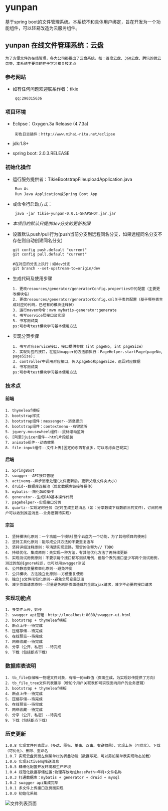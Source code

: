 # yunpan
基于spring boot的文件管理系统。本系统不和具体用户绑定，旨在开发为一个功能组件，可以轻易改造为云服务组件。

## yunpan 在线文件管理系统：云盘
    
    为了方便文件的在线管理，各大公司都推出了云盘系统，如：百度云盘、360云盘、腾讯的微云盘等，本系统主要目的在于学习相关技术点

### 参考网站
 
 + 如有任何问题欢迎联系作者：tikie
 
        qq:290315636
    
### 项目环境
 - Eclipse：Oxygen.3a Release (4.7.3a)
 
        彩色日志插件：http://www.mihai-nita.net/eclipse
 - jdk:1.8+
 - spring boot: 2.0.3.RELEASE

### 初始化操作
 
 + 运行服务提供者：TikieBootstrapFileuploadApplication.java
    
        Run As
        Run Java Application或Spring Boot App
 + 或命令行启动方式：
 
        java -jar tikie-yunpan-0.0.1-SNAPSHOT.jar.jar

 + *本项目的默认只提供dev分支的更新权限*
 
 + 设置默认push/pull行为(push当前分支到远程同名分支，如果远程同名分支不存在则自动创建同名分支)
    
       git config push.default "current"
       git config pull.default "current"
       
       #在对应的分支上执行：如dev分支
       git branch --set-upstream-to=origin/dev
       
 + 生成代码及使用步骤
 
       1. 更改resources/generator/generatorConfig.properties中的配置（主要更改模块名）
       2. 更改resources/generator/generatorConfig.xml关于表的配置（基于哪些表生成对应的代码，已经有的模块注释掉）
       3. 运行maven命令：mvn mybatis-generator:generate
       4. 书写service层接口及实现
       5. 书写测试类
       ps:可参考test模块学习基本使用方法
 
 
 + 实现分页步骤
 
       1. 书写对应service接口，接口提供参数（int pageNo, int pageSize）
       2. 实现对应的接口，在返回mapper的方法前执行：PageHelper.startPage(pageNo, pageSize);
       3. controller中调用对应接口，传入pageNo和pageSize，返回对应数据
       4. 书写测试类
       ps:可参考test模块学习基本使用方法


### 技术点
#### 前端
	1. thymeleaf模板
	2. bootstrap样式
	3. bootstrap组件：messenger--消息提示
	4. bootstrap组件：contextmenu--右键监听
	5. jquery.mousewheel组件--鼠标滚动监听 
	6. [阿里]juicer组件--html片段组装
	7. animate组件--动态效果
	8. file-input组件--文件上传[固定的东西有点多，可以考虑自己现实]

#### 后端
	1. SpringBoot
	2. swagger--API接口管理
	3. activemq--异步消息处理(文件更新后，更新父级文件夹大小)
	4. druid--数据库连接池（优化数据库链接等操作）
	5. mybatis--简化DAO操作
	6. generator--生成DAO基本操作代码
	7. pagehelper--实现接口分页
	8. quartz--实现定时任务（定时生成主题消息（如：分享数或下载数前三的文件），订阅的用户可以收到推送消息--业务逻辑待实现）


#### 宗旨
	1. 坚持模块化原则：一个功能一个模块[整个云盘为一个功能，为了其他项目的使用]
	2. 坚持工具化原则：能写成公共方法的不要重复造车
	3. 坚持详细注释原则：写清楚实现思路，预留的注释为// TODO
	4. 持续优化、集成原则：先实现一种方法，有其他优化方法了再持续更新
	5. 实现测试用例原则：不要求每个接口都写测试用例，但每个表的接口至少写两个测试用例，测过的加@Ignore标识，也可以用swagger测试
	6. 公共静态变量枚举化原则--避免冲突
	7. 公共模块、方法独立化原则--方便重复使用
	8. 独立js文件闭包化原则--避免全局变量泛滥
	9. 减少页面请求原则--尽量避免刷新页面造成的全部ajax请求，减少不必要的接口请求

### 实现功能点
    1. 多文件上传，妙传
    2. swagger api管理：http://localhost:8080/swagger-ui.html
    3. bootstrap + thymeleaf模板
    4. 断点上传--待完成
    5. 压缩存储--待完成
    6. 在线预览--待完成
    7. 网络收藏--待完成
    8. 分享（公开、私密）--待完成
    9. 下载（包括断点下载）
  
### 数据库表说明
    1. tb_file存储唯一物理文件对象，有唯一的md5值（页面生成，为实现妙传提供了方向）
    2. tb_file_tree文件列表展示（增加个用户关联表即可实现面向用户的业务逻辑）
    3. bootstrap + thymeleaf模板
    4. 断点上传--待完成
    5. 压缩存储--待完成
    6. 在线预览--待完成
    7. 网络收藏--待完成
    8. 分享（公开、私密）--待完成
    9. 下载（包括断点下载）
      
### 历史更新
    
    1.0.8 实现文件列表展示（多选、图标、单击、双击、右键效果），实现上传（可优化）、下载（可优化）、删除、重命名
    1.0.7 实现云盘页面左侧菜单栏的折叠功能（数据写死，可以另加菜单表实现动态加载）
    1.0.6 实现activemq推送消息
    1.0.5 精细化配置开发环境和生产环境
    1.0.4 规范化数据存储位置:物理存放地址basePath+年月+文件名称
    1.0.3 打通数据库：mybatis + generator + druid + mysql
    1.0.2 swagger api集成完毕
    1.0.1 多文件上传接口及页面实现
    1.0.0 初始化系统


![文件列表页面](http://qpic.cn/q8hedIsra "文件列表页面")


    